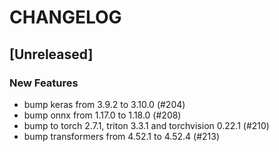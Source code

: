 # CHANGELOG

## [Unreleased]

### New Features

- bump keras from 3.9.2 to 3.10.0 (#204)
- bump onnx from 1.17.0 to 1.18.0 (#208)
- bump to torch 2.7.1, triton 3.3.1 and torchvision 0.22.1 (#210)
- bump transformers from 4.52.1 to 4.52.4 (#213)


